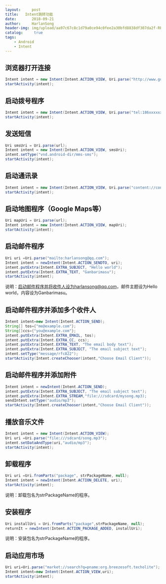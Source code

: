```yaml
---
layout:     post
title:   Intent跳转功能
date:       2018-09-21
author:     HarlanSong
header-img: img/upload/aa97c67c8c1d79a0ce94c0fee2a30bfd8838df307da2f-RPC97X.jpg
catalog: 	 true
tags:
    - Android
    - Intent
---
```


## 浏览器打开连接

```java
Intent intent = new Intent(Intent.ACTION_VIEW, Uri.parse("http://www.google.com"));  
startActivity(intent);
```
 

## 启动拨号程序
```java
Intent intent = new Intent(Intent.ACTION_VIEW, Uri.parse("tel:186xxxxxxxx"));
startActivity(intent);
```

## 发送短信

```java
Uri smsUri = Uri.parse(url);
Intent intent = new Intent(Intent.ACTION_VIEW, smsUri);
intent.setType("vnd.android-dir/mms-sms");
startActivity(intent);
```

## 启动通讯录

```java
Intent intent = new Intent(Intent.ACTION_VIEW, Uri.parse("content://contacts/people/1"));
startActivity(intent);
```

## 启动地图程序（Google Maps等）
```java
Uri mapUri = Uri.parse(url);
Intent intent = new Intent(Intent.ACTION_VIEW, mapUri);
startActivity(intent);
```

## 启动邮件程序

```java
Uri uri =Uri.parse("mailto:harlansong@qq.com");
Intent intent = newIntent(Intent.ACTION_SENDTO, uri);
intent.putExtra(Intent.EXTRA_SUBJECT, "Hello world");
intent.putExtra(Intent.EXTRA_TEXT, "Ganbarimasu");
startActivity(intent);
```
说明：启动邮件程序并将收件人设为harlansong@qq.com，邮件主题设为Hello world，内容设为Ganbarimasu。

## 启动邮件程序并添加多个收件人

```java
Intent intent=new Intent(Intent.ACTION_SEND);     
String[] tos={"me@example.com"};     
String[]ccs={"you@example.com"};     
intent.putExtra(Intent.EXTRA_EMAIL, tos);     
intent.putExtra(Intent.EXTRA_CC, ccs);     
intent.putExtra(Intent.EXTRA_TEXT, "The email body text");     
intent.putExtra(Intent.EXTRA_SUBJECT, "The email subject text");     
intent.setType("message/rfc822");     
startActivity(Intent.createChooser(intent,"Choose Email Client"));
```

## 启动邮件程序并添加附件

```java
Intent intent = newIntent(Intent.ACTION_SEND);   
intent.putExtra(Intent.EXTRA_SUBJECT, "The email subject text");    
intent.putExtra(Intent.EXTRA_STREAM,"file:///sdcard/mysong.mp3);   
sendIntent.setType("audio/mp3");   
startActivity(Intent.createChooser(intent,"Choose Email Client"));
```

## 播放音乐文件

```java
Intent intent = new Intent(Intent.ACTION_VIEW);
Uri uri =Uri.parse("file:///sdcard/song.mp3");
intent.setDataAndType(uri,"audio/mp3");
startActivity(intent);
```
 

## 卸载程序

```java
Uri uri =Uri.fromParts("package", strPackageName, null);   
Intent intent = newIntent(Intent.ACTION_DELETE, uri);   
startActivity(intent);
```
说明：卸载包名为strPackageName的程序。

 
## 安装程序

```java
Uri installUri = Uri.fromParts("package",strPackageName, null);
returnIt = newIntent(Intent.ACTION_PACKAGE_ADDED, installUri);
```
 说明：安装包名为strPackageName的程序。

## 启动应用市场

```java
Uri uri=Uri.parse("market://search?q=pname:org.breezesoft.techolite");
Intent intent=new Intent(Intent.ACTION_VIEW,uri);
startActivity(intent);
```